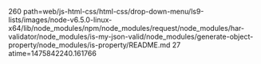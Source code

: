 260 path=web/js-html-css/html-css/drop-down-menu/ls9-lists/images/node-v6.5.0-linux-x64/lib/node_modules/npm/node_modules/request/node_modules/har-validator/node_modules/is-my-json-valid/node_modules/generate-object-property/node_modules/is-property/README.md
27 atime=1475842240.161766

